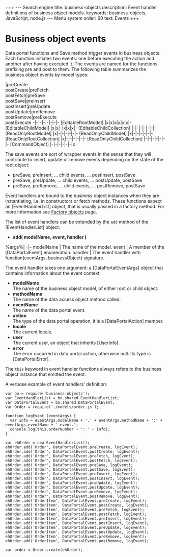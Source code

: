 +++
--- Search engine
title:        business-objects
description:  Event handler definitions of business object models.
keywords:     business-objects, JavaScript, node.js
--- Menu system
order:        60
text:         Events
+++

# Business object events

Data portal functions and Save method trigger events in business objects. Each function
initiates two events: one before executing the action and another after having executed it.
The events are named for the functions prefixing pre and post to them. The following table
summarizes the business object events by model types:

 |preCreate<br>postCreate|preFetch<br>postFetch|preSave<br>postSave|preInsert<br>postInsert|preUpdate<br>postUpdate|preRemove<br>postRemove|preExecute<br>postExecute
-|-|-|-|-|-|-|-
[EditableRootModel]       |x|x|x|x|x|x|-
[EditableChildModel]      |x|x|-|x|x|x|-
[EditableChildCollection] |-|-|-|-|-|-|-
[ReadOnlyRootModel]       |x|-|-|-|-|-|-
[ReadOnlyChildModel]      |x|-|-|-|-|-|-
[ReadOnlyRootCollection]  |x|-|-|-|-|-|-
[ReadOnlyChildCollection] |-|-|-|-|-|-|-
[CommandObject]           |-|-|-|-|-|-|x

The save events are sort of wrapper events in the sense that they will contribute to
insert, update or remove events depending on the state of the root object:

* preSave, preInsert, ... child events, ... postInsert, postSave
* preSave, preUpdate, ... child events, ... postUpdate, postSave
* preSave, preRemove, ... child events, ... postRemove, postSave

Event handlers are bound to the business object instances when they are instantiating,
i.e. in constructors or fetch methods. These functions expect an [EventHandlerList]
object, that is usually passed in a factory method. For more information see
[Factory objects](/model-definitions/factory-objects) page.

The list of event handlers can be extended by the `add` method of the [EventHandlerList]
object:

* __add( modelName, event, handler )__

%args%|
-|-
modelName | The name of the model. 
event | A member of the [DataPortalEvent] enumeration.
handler | The event handler with function(eventArgs, businessObject) signature.

The event handler takes one argument: a [DataPortalEventArgs] object
that contains information about the event context:

* __modelName__  
  The name of the business object model, of either root or child object.
* __methodName__  
  The name of the data access object method called.
* __eventName__  
  The name of the data portal event.
* __action__  
  The type of the data portal operation, it is a [DataPortalAction] member.
* __locale__  
  The current locale.
* __user__  
  The current user, an object that inherits [UserInfo].
* __error__  
  The error occurred in data portal action, otherwise null. Its type is [DataPortalError].

The `this` keyword in event handler functions always refers to the business object
instance that emitted the event. 

A verbose example of event handlers' definition:

```
var bo = require('business-objects');
var EventHandlerList = bo.shared.EventHandlerList;
var DataPortalEvent = bo.shared.DataPortalEvent;
var Order = require('./models/order.js');

function logEvent (eventArgs) {
  var info = eventArgs.modelName + '.' + eventArgs.methodName + ':' + eventArgs.eventName + ' event.';
  console.log(this.orderNumber + ': ' + info);
}

var ehOrder = new EventHandlerList();
ehOrder.add('Order', DataPortalEvent.preCreate, logEvent);
ehOrder.add('Order', DataPortalEvent.postCreate, logEvent);
ehOrder.add('Order', DataPortalEvent.preFetch, logEvent);
ehOrder.add('Order', DataPortalEvent.postFetch, logEvent);
ehOrder.add('Order', DataPortalEvent.preSave, logEvent);
ehOrder.add('Order', DataPortalEvent.postSave, logEvent);
ehOrder.add('Order', DataPortalEvent.preInsert, logEvent);
ehOrder.add('Order', DataPortalEvent.postInsert, logEvent);
ehOrder.add('Order', DataPortalEvent.preUpdate, logEvent);
ehOrder.add('Order', DataPortalEvent.postUpdate, logEvent);
ehOrder.add('Order', DataPortalEvent.preRemove, logEvent);
ehOrder.add('Order', DataPortalEvent.postRemove, logEvent);
ehOrder.add('OrderItem', DataPortalEvent.preCreate, logEvent);
ehOrder.add('OrderItem', DataPortalEvent.postCreate, logEvent);
ehOrder.add('OrderItem', DataPortalEvent.preFetch, logEvent);
ehOrder.add('OrderItem', DataPortalEvent.postFetch, logEvent);
ehOrder.add('OrderItem', DataPortalEvent.preInsert, logEvent);
ehOrder.add('OrderItem', DataPortalEvent.postInsert, logEvent);
ehOrder.add('OrderItem', DataPortalEvent.preUpdate, logEvent);
ehOrder.add('OrderItem', DataPortalEvent.postUpdate, logEvent);
ehOrder.add('OrderItem', DataPortalEvent.preRemove, logEvent);
ehOrder.add('OrderItem', DataPortalEvent.postRemove, logEvent);

var order = Order.create(ehOrder);
```
